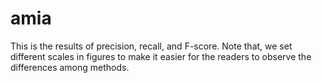 # amia

This is the results of precision, recall, and F-score. Note that, we set different scales in figures to make it easier for the readers to observe the differences among methods.
